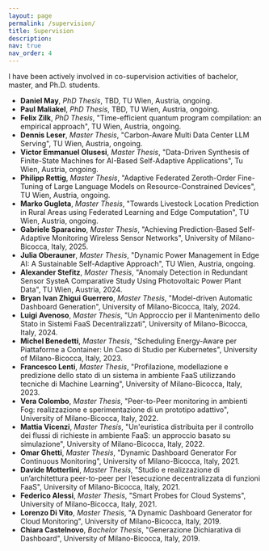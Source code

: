 ```yaml
---
layout: page
permalink: /supervision/
title: Supervision
description:
nav: true
nav_order: 4
---
```


I have been actively involved in co-supervision activities of bachelor, master, and Ph.D. students.

- **Daniel May**, _PhD Thesis_, TBD, TU Wien, Austria, ongoing.
- **Paul Maliakel**, _PhD Thesis_, TBD, TU Wien, Austria, ongoing.
- **Felix Zilk**, _PhD Thesis_, "Time-efficient quantum program compilation: an empirical approach", TU Wien, Austria, ongoing.
- **Dennis Leser**, _Master Thesis_, "Carbon-Aware Multi Data Center LLM Serving", TU Wien, Austria, ongoing.
- **Victor Emmanuel Olusesi**, _Master Thesis_, "Data-Driven Synthesis of Finite-State Machines for AI-Based Self-Adaptive Applications", Tu Wien, Austria, ongoing.
- **Philipp Rettig**, _Master Thesis_, "Adaptive Federated Zeroth-Order Fine-Tuning of Large Language Models on Resource-Constrained Devices", TU Wien, Austria, ongoing.
- **Marko Gugleta**, _Master Thesis_, "Towards Livestock Location Prediction in Rural Areas using Federated Learning and Edge Computation", TU Wien, Austria, ongoing.
- **Gabriele Sparacino**, _Master Thesis_, "Achieving Prediction-Based Self-Adaptive Monitoring Wireless Sensor Networks", University of Milano-Bicocca, Italy, 2025.
- **Julia Oberauner**, _Master Thesis_, "Dynamic Power Management in Edge AI: A Sustainable Self-Adaptive Approach", TU Wien, Austria, ongoing.
- **Alexander Stefitz**, _Master Thesis_, "Anomaly Detection in Redundant Sensor SysteA Comparative Study Using Photovoltaic Power Plant Data", TU Wien, Austria, 2024.
- **Bryan Ivan Zhigui Guerrero**, _Master Thesis_, "Model-driven Automatic Dashboard Generation", University of Milano-Bicocca, Italy, 2024.
- **Luigi Avenoso**, _Master Thesis_, "Un Approccio per il Mantenimento dello Stato in Sistemi FaaS Decentralizzati", University of Milano-Bicocca, Italy, 2024.
- **Michel Benedetti**, _Master Thesis_, "Scheduling Energy-Aware per Piattaforme a Container: Un Caso di Studio per Kubernetes", University of Milano-Bicocca, Italy, 2023.
- **Francesco Lenti**, _Master Thesis_, "Profilazione, modellazione e predizione dello stato di un sistema in ambiente FaaS utilizzando tecniche di Machine Learning", University of Milano-Bicocca, Italy, 2023.
- **Vera Colombo**, _Master Thesis_, "Peer-to-Peer monitoring in ambienti Fog: realizzazione e sperimentazione di un prototipo adattivo", University of Milano-Bicocca, Italy, 2022.
- **Mattia Vicenzi**, _Master Thesis_, "Un'euristica distribuita per il controllo dei flussi di richieste in ambiente FaaS: un approccio basato su simulazione", University of Milano-Bicocca, Italy, 2022.
- **Omar Ghetti**, _Master Thesis_, "Dynamic Dashboard Generator For Continuous Monitoring", University of Milano-Bicocca, Italy, 2021.
- **Davide Motterlini**, _Master Thesis_, "Studio e realizzazione di un’architettura peer-to-peer per l’esecuzione decentralizzata di funzioni FaaS", University of Milano-Bicocca, Italy, 2021.
- **Federico Alessi**, _Master Thesis_, "Smart Probes for Cloud Systems", University of Milano-Bicocca, Italy, 2021.
- **Lorenzo Di Vito**, _Master Thesis_, "A Dynamic Dashboard Generator for Cloud Monitoring", University of Milano-Bicocca, Italy, 2019.
- **Chiara Castelnovo**, _Bachelor Thesis_, "Generazione Dichiarativa di Dashboard", University of Milano-Bicocca, Italy, 2019.
